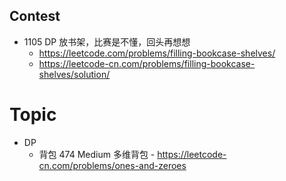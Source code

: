 ## Contest
- 1105 DP 放书架，比赛是不懂，回头再想想
    - https://leetcode.com/problems/filling-bookcase-shelves/
    - https://leetcode-cn.com/problems/filling-bookcase-shelves/solution/
    

# Topic
- DP
    - 背包 474 Medium 多维背包
            - https://leetcode-cn.com/problems/ones-and-zeroes